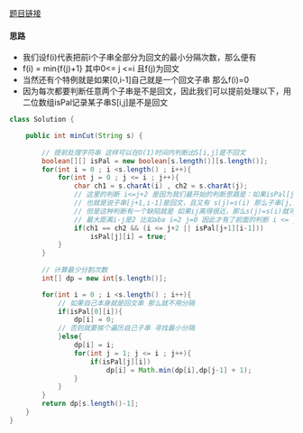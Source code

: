[题目链接](https://leetcode-cn.com/problems/omKAoA/)

#### 思路
+ 我们设f(i)代表把前i个子串全部分为回文的最小分隔次数，那么便有
+ f(i) = min{f(j)+1} 其中0<= j <=i 且f(j)为回文
+ 当然还有个特例就是如果[0,i-1]自己就是一个回文子串 那么f(i)=0
+ 因为每次都要判断任意两个子串是不是回文，因此我们可以提前处理以下，用二位数组isPal记录某子串S[i,j]是不是回文

```java
class Solution {

    public int minCut(String s) {
		
        // 提前处理字符串 这样可以在O(1)时间内判断出S[i,j]是不回文
        boolean[][] isPal = new boolean[s.length()][s.length()];
		for(int i = 0 ; i <s.length() ; i++){
            for(int j = 0 ; j <= i ; j++){
                char ch1 = s.charAt(i) , ch2 = s.charAt(j);
                // 这里的判断 i<=j+2 是因为我们最开始的判断思路是：如果isPal[j+1][i-1]是true
                // 也就是说子串[j+1,i-1]是回文，且又有 s(j)=s(i) 那么子串[j,i]也一定是回文
                // 但是这种判断有一个缺陷就是 如果ij离得很近，那么s(j)=s(i)就可以证明是回文了
                // 最大距离i-j是2 比如aba i=2 j=0 因此才有了前面的判断 i <= j+2
                if(ch1 == ch2 && (i <= j+2 || isPal[j+1][i-1]))
                	isPal[j][i] = true;
            }
        }
		
		// 计算最少分割次数
        int[] dp = new int[s.length()];

        for(int i = 0 ; i <s.length() ; i++){
            // 如果自己本身就是回文串 那么就不用分隔
            if(isPal[0][i]){
				dp[i] = 0;
            // 否则就要挨个遍历自己子串 寻找最小分隔
            }else{
                dp[i] = i;
            	for(int j = 1; j <= i ; j++){
					if(isPal[j][i])
                    	dp[i] = Math.min(dp[i],dp[j-1] + 1);
            	}
            }
        }
        return dp[s.length()-1];
    }
}
```
